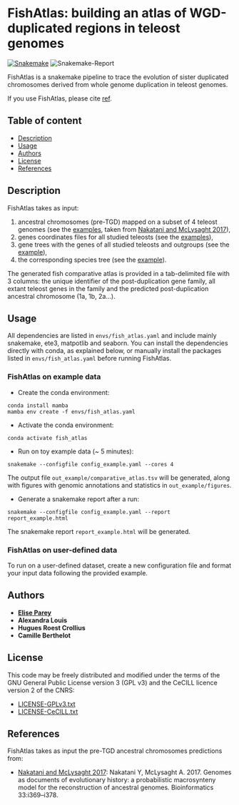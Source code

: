 # FishAtlas: building an atlas of WGD-duplicated regions in teleost genomes

 [![Snakemake](https://img.shields.io/badge/snakemake-≥5.13-brightgreen.svg)](https://snakemake.bitbucket.io) ![Snakemake-Report](https://img.shields.io/badge/snakemake-report-green.svg)


FishAtlas is a snakemake pipeline to trace the evolution of sister duplicated chromosomes derived from whole genome duplication in teleost genomes.

If you use FishAtlas, please cite [ref](TODO).

## Table of content

  - [Description](#description)
  - [Usage](#usage)
  - [Authors](#authors)
  - [License](#license)
  - [References](#references)


## Description

FishAtlas takes as input:
   1. ancestral chromosomes (pre-TGD) mapped on a subset of 4 teleost genomes (see the [examples](data/MacrosyntenyTGD/), taken from [Nakatani and McLysaght 2017](https://academic.oup.com/bioinformatics/article/33/14/i369/3953974)),
   2. genes coordinates files for all studied teleosts (see the [examples](data/example/genes/)),
   3. gene trees with the genes of all studied teleosts and outgroups (see the [example](data/example/SCORPiOs_ens89_corrected_forest.nhx)),
   4. the corresponding species tree (see the [example](data/example/sptree.nwk)).

The generated fish comparative atlas is provided in a tab-delimited file with 3 columns: the unique identifier of the post-duplication gene family, all extant teleost genes in the family and the predicted post-duplication ancestral chromosome (1a, 1b, 2a...).

## Usage

All dependencies are listed in `envs/fish_atlas.yaml` and include mainly snakemake, ete3, matpotlib and seaborn. You can install the dependencies directly with conda, as explained below, or manually install the packages listed in `envs/fish_atlas.yaml` before running FishAtlas.

### FishAtlas on example data

- Create the conda environment:
```
conda install mamba
mamba env create -f envs/fish_atlas.yaml
```

- Activate the conda environment:
```
conda activate fish_atlas
```

- Run on toy example data (~ 5 minutes):
```
snakemake --configfile config_example.yaml --cores 4
```

The output file `out_example/comparative_atlas.tsv` will be generated, along with figures with genomic annotations and statistics in `out_example/figures`.


- Generate a snakemake report after a run:

```
snakemake --configfile config_example.yaml --report report_example.html
```

The snakemake report `report_example.html` will be generated.


### FishAtlas on user-defined data

To run on a user-defined dataset, create a new configuration file and format your input data following the provided example.

## Authors

* [**Elise Parey**](mailto:elise.parey@bio.ens.psl.eu)
* **Alexandra Louis**
* **Hugues Roest Crollius**
* **Camille Berthelot**

## License

This code may be freely distributed and modified under the terms of the GNU General Public License version 3 (GPL v3) and the CeCILL licence version 2 of the CNRS:

- [LICENSE-GPLv3.txt](LICENSE-GPLv3.txt)
- [LICENSE-CeCILL.txt](LICENSE-CeCILLv2.txt)

## References

FishAtlas takes as input the pre-TGD ancestral chromosomes predictions from:

- [Nakatani and McLysaght 2017](https://academic.oup.com/bioinformatics/article/33/14/i369/3953974): Nakatani Y, McLysaght A. 2017. Genomes as documents of evolutionary history: a probabilistic macrosynteny model for the reconstruction of ancestral genomes. Bioinformatics 33:i369–i378.
